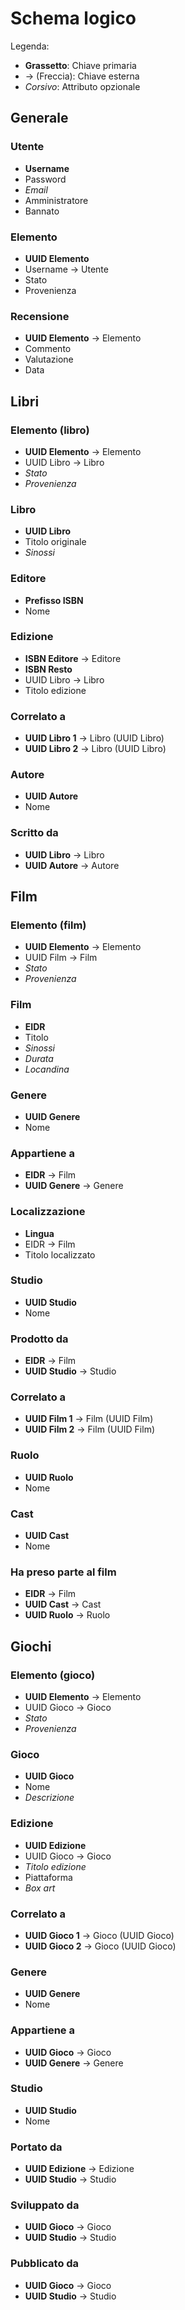 # Schema logico

Legenda:
- **Grassetto**: Chiave primaria
- → (Freccia): Chiave esterna
- _Corsivo_: Attributo opzionale

<!--TODO: Gestire le gerarchie, capire se è possibile usare il prefisso ISBN per identificare l'editore-->

## Generale

### Utente
- **Username**
- Password
- _Email_
- Amministratore
- Bannato

### Elemento
- **UUID Elemento**
- Username → Utente
- Stato
- Provenienza

### Recensione
- **UUID Elemento** → Elemento
- Commento
- Valutazione
- Data

## Libri

### Elemento (libro)
- **UUID Elemento** → Elemento
- UUID Libro → Libro
- _Stato_
- _Provenienza_

### Libro
- **UUID Libro**
- Titolo originale
- _Sinossi_

### Editore
- **Prefisso ISBN**
- Nome

### Edizione
- **ISBN Editore** → Editore
- **ISBN Resto**
- UUID Libro → Libro
- Titolo edizione

### Correlato a 
- **UUID Libro 1** → Libro (UUID Libro)
- **UUID Libro 2** → Libro (UUID Libro)

### Autore
- **UUID Autore**
- Nome

### Scritto da
- **UUID Libro** → Libro
- **UUID Autore** → Autore

## Film

### Elemento (film)
- **UUID Elemento** → Elemento
- UUID Film → Film
- _Stato_
- _Provenienza_

### Film
- **EIDR**
- Titolo
- _Sinossi_
- _Durata_
- _Locandina_

### Genere
- **UUID Genere**
- Nome

### Appartiene a
- **EIDR** → Film
- **UUID Genere** → Genere

### Localizzazione
- **Lingua**
- EIDR → Film
- Titolo localizzato

### Studio
- **UUID Studio**
- Nome

### Prodotto da
- **EIDR** → Film
- **UUID Studio** → Studio

### Correlato a 
- **UUID Film 1** → Film (UUID Film)
- **UUID Film 2** → Film (UUID Film)

### Ruolo
- **UUID Ruolo**
- Nome

### Cast
- **UUID Cast**
- Nome

### Ha preso parte al film
- **EIDR** → Film
- **UUID Cast** → Cast
- **UUID Ruolo** → Ruolo

## Giochi

### Elemento (gioco)
- **UUID Elemento** → Elemento
- UUID Gioco → Gioco
- _Stato_
- _Provenienza_

### Gioco
- **UUID Gioco**
- Nome
- _Descrizione_

### Edizione
- **UUID Edizione**
- UUID Gioco → Gioco
- _Titolo edizione_
- Piattaforma
- _Box art_

### Correlato a 
- **UUID Gioco 1** → Gioco (UUID Gioco)
- **UUID Gioco 2** → Gioco (UUID Gioco)

### Genere
- **UUID Genere**
- Nome

### Appartiene a
- **UUID Gioco** → Gioco
- **UUID Genere** → Genere

### Studio 
- **UUID Studio**
- Nome

### Portato da
- **UUID Edizione** → Edizione
- **UUID Studio** → Studio

### Sviluppato da 
- **UUID Gioco** → Gioco
- **UUID Studio** → Studio

### Pubblicato da 
- **UUID Gioco** → Gioco
- **UUID Studio** → Studio